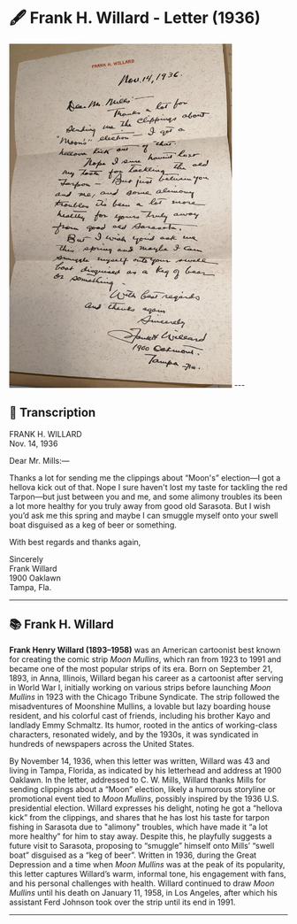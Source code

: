 # 🖋️ Frank H. Willard - Letter (1936)

<img src="assets/Willard_Letter.jpg" alt="Willard Letter" style="max-width: 80%; height: auto;"/>
---

## 📜 Transcription

FRANK H. WILLARD  
Nov. 14, 1936  

Dear Mr. Mills:—  

Thanks a lot for sending me the clippings about “Moon's” election—I got a hellova kick out of that. Nope I sure haven't lost my taste for tackling the red Tarpon—but just between you and me, and some alimony troubles its been a lot more healthy for you truly away from good old Sarasota. But I wish you’d ask me this spring and maybe I can smuggle myself onto your swell boat disguised as a keg of beer or something.  

With best regards and thanks again,  

Sincerely  
Frank Willard  
1900 Oaklawn  
Tampa, Fla.  

---

## 📚 Frank H. Willard

**Frank Henry Willard (1893–1958)** was an American cartoonist best known for creating the comic strip *Moon Mullins*, which ran from 1923 to 1991 and became one of the most popular strips of its era. Born on September 21, 1893, in Anna, Illinois, Willard began his career as a cartoonist after serving in World War I, initially working on various strips before launching *Moon Mullins* in 1923 with the Chicago Tribune Syndicate. The strip followed the misadventures of Moonshine Mullins, a lovable but lazy boarding house resident, and his colorful cast of friends, including his brother Kayo and landlady Emmy Schmaltz. Its humor, rooted in the antics of working-class characters, resonated widely, and by the 1930s, it was syndicated in hundreds of newspapers across the United States.

By November 14, 1936, when this letter was written, Willard was 43 and living in Tampa, Florida, as indicated by his letterhead and address at 1900 Oaklawn. In the letter, addressed to C. W. Mills, Willard thanks Mills for sending clippings about a “Moon” election, likely a humorous storyline or promotional event tied to *Moon Mullins*, possibly inspired by the 1936 U.S. presidential election. Willard expresses his delight, noting he got a “hellova kick” from the clippings, and shares that he has lost his taste for tarpon fishing in Sarasota due to "alimony" troubles, which have made it “a lot more healthy” for him to stay away. Despite this, he playfully suggests a future visit to Sarasota, proposing to “smuggle” himself onto Mills’ “swell boat” disguised as a “keg of beer”. Written in 1936, during the Great Depression and a time when *Moon Mullins* was at the peak of its popularity, this letter captures Willard’s warm, informal tone, his engagement with fans, and his personal challenges with health. Willard continued to draw *Moon Mullins* until his death on January 11, 1958, in Los Angeles, after which his assistant Ferd Johnson took over the strip until its end in 1991.

---